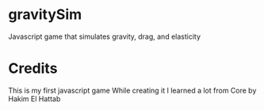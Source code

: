 # gravitySim
Javascript game that simulates gravity, drag, and elasticity


# Credits
This is my first javascript game  While creating it I learned a lot from Core by Hakim El Hattab

